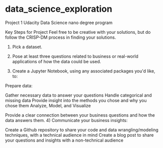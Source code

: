 # data_science_exploration
Project 1 Udacity Data Science nano degree program

Key Steps for Project
Feel free to be creative with your solutions, but do follow the CRISP-DM process in finding your solutions.

1) Pick a dataset.

2) Pose at least three questions related to business or real-world applications of how the data could be used.

3) Create a Jupyter Notebook, using any associated packages you'd like, to:

Prepare data:

Gather necessary data to answer your questions
Handle categorical and missing data
Provide insight into the methods you chose and why you chose them
Analyze, Model, and Visualize

Provide a clear connection between your business questions and how the data answers them.
4) Communicate your business insights:

Create a Github repository to share your code and data wrangling/modeling techniques, with a technical audience in mind
Create a blog post to share your questions and insights with a non-technical audience
